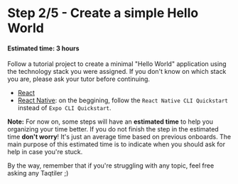# Step 2/5 - Create a simple Hello World
#### Estimated time: 3 hours

Follow a tutorial project to create a minimal "Hello World" application using the technology stack you were assigned. If you don't know on which stack you are, please ask your tutor before continuing.

- [React](https://github.com/Microsoft/TypeScript-React-Starter)
- [React Native](https://github.com/microsoft/TypeScript-React-Native-Starter): on the beggining, follow the `React Native CLI Quickstart` instead of `Expo CLI Quickstart`.

**Note:** For now on, some steps will have an **estimated time** to help you organizing your time better. 
If you do not finish the step in the estimated time **don't worry**! It's just an average time based on previous onboards. The main purpose of this estimated time is to indicate when you should ask for help in case you're stuck.

By the way, remember that if you're struggling with any topic, feel free asking any Taqtiler ;)

